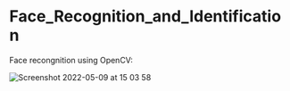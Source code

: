# Face_Recognition_and_Identification
Face recongnition using OpenCV:

![Screenshot 2022-05-09 at 15 03 58](https://user-images.githubusercontent.com/57172944/167415875-53231ee2-57e4-419b-ad26-9b7e9b318f85.png)
